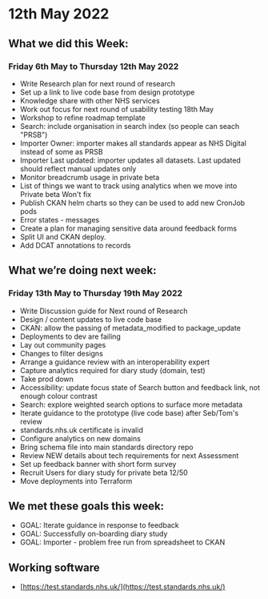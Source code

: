 # 12th May 2022 

## What we did this Week:

### Friday 6th May to Thursday 12th May 2022

* Write Research plan for next round of research
* Set up a link to live code base from design prototype
* Knowledge share with other NHS services
* Work out focus for next round of usability testing 18th May
* Workshop to refine roadmap template
* Search: include organisation in search index (so people can seach "PRSB")
* Importer Owner: importer makes all standards appear as NHS Digital instead of some as PRSB
* Importer Last updated: importer updates all datasets. Last updated should reflect manual updates only
* Monitor breadcrumb usage in private beta
* List of things we want to track using analytics when we move into Private beta Won't fix
* Publish CKAN helm charts so they can be used to add new CronJob pods
* Error states - messages
* Create a plan for managing sensitive data around feedback forms
* Split UI and CKAN deploy.
* Add DCAT annotations to records

## What we’re doing next week:

### Friday 13th May to Thursday 19th May 2022

* Write Discussion guide for Next round of Research
* Design / content updates to live code base
* CKAN: allow the passing of metadata_modified to package_update
* Deployments to dev are failing
* Lay out community pages
* Changes to filter designs
* Arrange a guidance review with an interoperability expert
* Capture analytics required for diary study (domain, test)
* Take prod down
* Accessibility: update focus state of Search button and feedback link, not enough colour contrast
* Search: explore weighted search options to surface more metadata
* Iterate guidance to the prototype (live code base) after Seb/Tom's review
* standards.nhs.uk certificate is invalid
* Configure analytics on new domains
* Bring schema file into main standards directory repo
* Review NEW details about tech requirements for next Assessment
* Set up feedback banner with short form survey
* Recruit Users for diary study for private beta 12/50
* Move deployments into Terraform



## We met these goals this week:
* GOAL: Iterate guidance in response to feedback
* GOAL: Successfully on-boarding diary study
* GOAL: Importer - problem free run from spreadsheet to CKAN

## Working software

* [https://test.standards.nhs.uk/](https://test.standards.nhs.uk/) 
